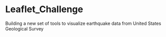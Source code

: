 # Leaflet_Challenge
Building a new set of tools to visualize earthquake data from United States Geological Survey
